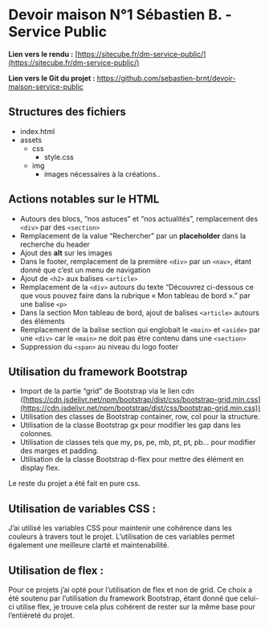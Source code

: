 # Devoir maison N°1 Sébastien B. - Service Public

**Lien vers le rendu :** [https://sitecube.fr/dm-service-public/](https://sitecube.fr/dm-service-public/)

**Lien vers le Git du projet :**  https://github.com/sebastien-brnt/devoir-maison-service-public

## Structures des fichiers

- index.html
- assets
    - css
        - style.css
    - img
        - images nécessaires à la créations..
    

## Actions notables sur le HTML

- Autours des blocs, “nos astuces” et “nos actualités”, remplacement des `<div>` par des `<section>`
- Remplacement de la value “Rechercher” par un **placeholder** dans la recherche du header
- Ajout des **alt** sur les images
- Dans le footer, remplacement de la première `<div>` par un `<nav>`, étant donné que c’est un menu de navigation
- Ajout de `<h2>` aux balises `<article>`
- Remplacement de la `<div>` autours du texte “Découvrez ci-dessous ce que vous pouvez faire dans la rubrique « Mon tableau de bord ».” par une balise `<p>`
- Dans la section Mon tableau de bord, ajout de balises `<article>` autours des éléments
- Remplacement de la balise section qui englobait le `<main>` et `<aside>` par une `<div>` car le `<main>` ne doit pas être contenu dans une `<section>`
- Suppression du `<span>` au niveau du logo footer

## Utilisation du framework Bootstrap

- Import de la partie “grid” de Bootstrap via le lien cdn ([https://cdn.jsdelivr.net/npm/bootstrap/dist/css/bootstrap-grid.min.css](https://cdn.jsdelivr.net/npm/bootstrap/dist/css/bootstrap-grid.min.css))
- Utilisation des classes de Bootstrap container, row, col pour la structure.
- Utilisation de la classe Bootstrap gx pour modifier les gap dans les colonnes.
- Utilisation de classes tels que  my, ps, pe, mb, pt, pt, pb… pour modifier des marges et padding.
- Utilisation de la classe Bootstrap d-flex pour mettre des élément en display flex.

Le reste du projet a été fait en pure css.

## Utilisation de variables CSS :

J’ai utilisé les variables CSS pour maintenir une cohérence dans les couleurs à travers tout le projet. L’utilisation de ces variables permet également une meilleure clarté et maintenabilité.

## Utilisation de flex :

Pour ce projets j’ai opté pour l’utilisation de flex et non de grid. Ce choix a été soutenu par l’utilisation du framework Bootstrap, étant donné que celui-ci utilise flex, je trouve cela plus cohérent de rester sur la même base pour l’entièreté du projet.
